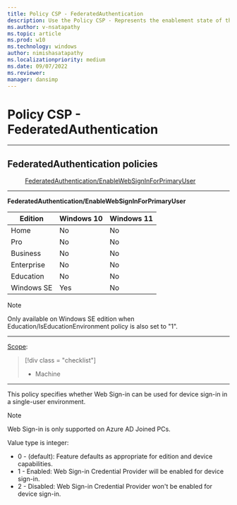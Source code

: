 ```yaml
---
title: Policy CSP - FederatedAuthentication
description: Use the Policy CSP - Represents the enablement state of the Web Sign-in Credential Provider for device sign-in.
ms.author: v-nsatapathy
ms.topic: article
ms.prod: w10
ms.technology: windows
author: nimishasatapathy
ms.localizationpriority: medium
ms.date: 09/07/2022
ms.reviewer: 
manager: dansimp
---
```


# Policy CSP - FederatedAuthentication


<hr/>

<!--Policies-->
## FederatedAuthentication policies  

<dl>
  <dd>
    <a href="#federatedauthentication-enablewebsigninforprimaryuser">FederatedAuthentication/EnableWebSignInForPrimaryUser</a>
  </dd>
</dl>


<hr/>

<!--Policy-->
<a href="" id="federatedauthentication-enablewebsigninforprimaryuser"></a>**FederatedAuthentication/EnableWebSignInForPrimaryUser**  

<!--SupportedSKUs-->

|Edition|Windows 10|Windows 11|
|--- |--- |--- |
|Home|No|No|
|Pro|No|No|
|Business|No|No|
|Enterprise|No|No|
|Education|No|No|
|Windows SE|Yes|No|

> [!NOTE]
> Only available on Windows SE edition when Education/IsEducationEnvironment policy is also set to "1".


<!--/SupportedSKUs-->
<hr/>

<!--Scope-->
[Scope](./policy-configuration-service-provider.md#policy-scope):

> [!div class = "checklist"]
> * Machine

<hr/>

<!--/Scope-->
<!--Description-->
This policy specifies whether Web Sign-in can be used for device sign-in in a single-user environment.​

> [!NOTE]
> Web Sign-in is only supported on Azure AD Joined PCs.

<!--/Description-->

<!--SupportedValues-->
Value type is integer:  
- 0 - (default): Feature defaults as appropriate for edition and device capabilities.
- 1 - Enabled: Web Sign-in Credential Provider will be enabled for device sign-in.
- 2 - Disabled: Web Sign-in Credential Provider won't be enabled for device sign-in.

<!--/SupportedValues-->

<!--/Policy-->

<!--/Policies-->


